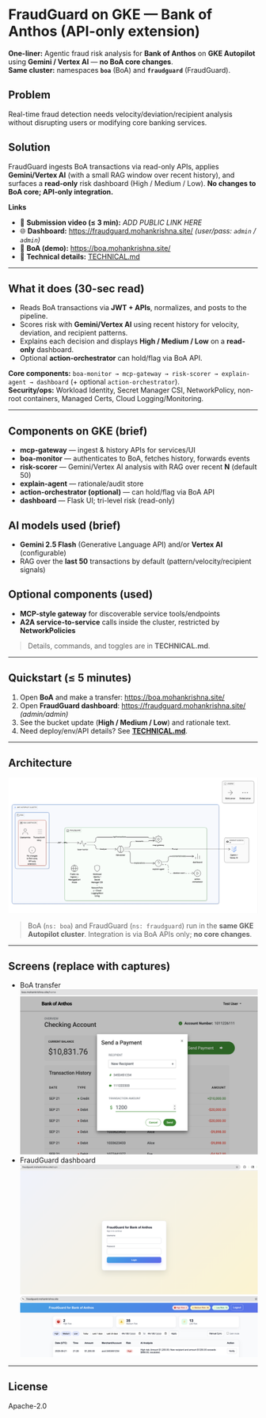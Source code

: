 # FraudGuard on GKE — Bank of Anthos (API-only extension)

**One-liner:** Agentic fraud risk analysis for **Bank of Anthos** on **GKE Autopilot** using **Gemini / Vertex AI** — **no BoA core changes**.  
**Same cluster:** namespaces **`boa`** (BoA) and **`fraudguard`** (FraudGuard).

## Problem
Real-time fraud detection needs velocity/deviation/recipient analysis without disrupting users or modifying core banking services.

## Solution
FraudGuard ingests BoA transactions via read-only APIs, applies **Gemini/Vertex AI** (with a small RAG window over recent history), and surfaces a **read-only** risk dashboard (High / Medium / Low). **No changes to BoA core; API-only integration.**

**Links**
- 🎥 **Submission video (≤ 3 min):** _ADD PUBLIC LINK HERE_
- 🌐 **Dashboard:** https://fraudguard.mohankrishna.site/  *(user/pass: `admin` / `admin`)*
- 🏦 **BoA (demo):** https://boa.mohankrishna.site/
- 📘 **Technical details:** [TECHNICAL.md](./TECHNICAL.md)

---

## What it does (30-sec read)
- Reads BoA transactions via **JWT + APIs**, normalizes, and posts to the pipeline.  
- Scores risk with **Gemini/Vertex AI** using recent history for velocity, deviation, and recipient patterns.  
- Explains each decision and displays **High / Medium / Low** on a **read-only** dashboard.  
- Optional **action-orchestrator** can hold/flag via BoA API.

**Core components:** `boa-monitor → mcp-gateway → risk-scorer → explain-agent → dashboard` (+ optional `action-orchestrator`).  
**Security/ops:** Workload Identity, Secret Manager CSI, NetworkPolicy, non-root containers, Managed Certs, Cloud Logging/Monitoring.

---

## Components on GKE (brief)
- **mcp-gateway** — ingest & history APIs for services/UI  
- **boa-monitor** — authenticates to BoA, fetches history, forwards events  
- **risk-scorer** — Gemini/Vertex AI analysis with RAG over recent **N** (default 50)  
- **explain-agent** — rationale/audit store  
- **action-orchestrator (optional)** — can hold/flag via BoA API  
- **dashboard** — Flask UI; tri-level risk (read-only)

## AI models used (brief)
- **Gemini 2.5 Flash** (Generative Language API) and/or **Vertex AI** (configurable)  
- RAG over the **last 50** transactions by default (pattern/velocity/recipient signals)

## Optional components (used)
- **MCP-style gateway** for discoverable service tools/endpoints  
- **A2A service-to-service** calls inside the cluster, restricted by **NetworkPolicies**  
> Details, commands, and toggles are in **TECHNICAL.md**.

---

## Quickstart (≤ 5 minutes)
1. Open **BoA** and make a transfer: https://boa.mohankrishna.site/  
2. Open **FraudGuard dashboard**: https://fraudguard.mohankrishna.site/ *(admin/admin)*  
3. See the bucket update (**High / Medium / Low**) and rationale text.  
4. Need deploy/env/API details? See **[TECHNICAL.md](./TECHNICAL.md)**.

---

## Architecture
![FraudGuard Architecture](images/architecture.png)

> BoA (`ns: boa`) and FraudGuard (`ns: fraudguard`) run in the **same GKE Autopilot cluster**. Integration is via BoA APIs only; **no core changes**.

---

## Screens (replace with captures)
- BoA transfer
![BoA transfer](images/boatransaction.png)
- FraudGuard dashboard 
![FraudGuard login](images/login.png)
![FraudGuard dashboard](images/dashboard.png)

---

## License
Apache-2.0
